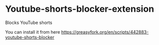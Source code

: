 # Youtube-shorts-blocker-extension
Blocks YouTube shorts

You can install it from here
https://greasyfork.org/en/scripts/442883-youtube-shorts-blocker
